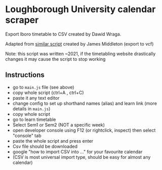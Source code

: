 
# Loughborough University calendar scraper
 
 Export lboro timetable to CSV created by Dawid Wraga.
 
 Adapted from [similar script](https://github.com/james2mid/timetable-vcs) created by James Middleton (export to vcf)

 Note: this script was written ~2021, if the timetabling website drastically changes it may cause the script to stop working
 
 ## Instructions

- go to `main.js` file (see above)
- copy whole script (ctrl+A , ctrl+C)
- paste it any text editor
- change config to set up shorthand names (alias) and learn link (more details in `main.js`)
- copy whole script 
- go to learn timetable
- Select Sem1 or Sem2 (NOT a specific week)
- open developer console using F12 (or rightclick, inspect) then select "console" tab
- paste the whole script and press enter
- Csv file should be downloaded
- google "how to import CSV into ..." for your favourite calendar
- (CSV is most universal import type, should be easy for almost any calendar)
